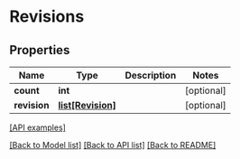 # Revisions

## Properties
Name | Type | Description | Notes
------------ | ------------- | ------------- | -------------
**count** | **int** |  | [optional] 
**revision** | [**list[Revision]**](Revision.md) |  | [optional] 

[[API examples]](http://devopshq.github.io/teamcity/teamcity_models/Revisions.html)

[[Back to Model list]](../README.md#documentation-for-models) [[Back to API list]](../README.md#documentation-for-api-endpoints) [[Back to README]](../README.md)


